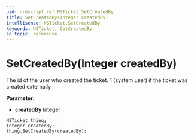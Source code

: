 ```yaml
---
uid: crmscript_ref_NSTicket_SetCreatedBy
title: SetCreatedBy(Integer createdBy)
intellisense: NSTicket.SetCreatedBy
keywords: NSTicket, GetCreatedBy
so.topic: reference
---
```


# SetCreatedBy(Integer createdBy)

The id of the user who created the ticket. 1 (system user) if the ticket was created externally

**Parameter:** 
* **createdBy** Integer

```crmscript
NSTicket thing;
Integer createdBy;
thing.SetCreatedBy(createdBy);
```

